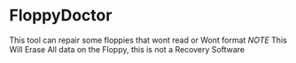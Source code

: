 # FloppyDoctor
This tool can repair some floppies that wont read or Wont format
*NOTE* This Will Erase All data on the Floppy, this is not a Recovery Software
